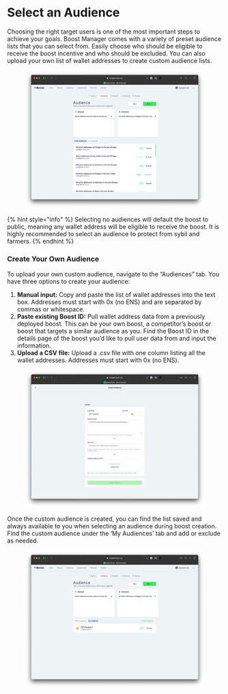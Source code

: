 # Select an Audience

Choosing the right target users is one of the most important steps to achieve your goals. Boost Manager comes with a variety of preset audience lists that you can select from. Easily choose who should be eligible to receive the boost incentive and who should be excluded. You can also upload your own list of wallet addresses to create custom audience lists.

<figure><img src="../../.gitbook/assets/deploy_flow02.png" alt=""><figcaption></figcaption></figure>

{% hint style="info" %}
Selecting no audiences will default the boost to public, meaning any wallet address will be eligible to receive the boost. It is highly recommended to select an audience to protect from sybil and farmers.
{% endhint %}

### **Create Your Own Audience**

To upload your own custom audience, navigate to the “Audiences” tab. You have three options to create your audience:

1. **Manual input:** Copy and paste the list of wallet addresses into the text box. Addresses must start with 0x (no ENS) and are separated by commas or whitespace.
2. **Paste existing Boost ID:** Pull wallet address data from a previously deployed boost. This can be your own boost, a competitor’s boost or boost that targets a similar audience as you. Find the Boost ID in the details page of the boost you’d like to pull user data from and input the information.
3. **Upload a CSV file:** Upload a .csv file with one column listing all the wallet addresses. Addresses must start with 0x (no ENS).

<figure><img src="../../.gitbook/assets/deploy_flow07.png" alt=""><figcaption></figcaption></figure>

Once the custom audience is created, you can find the list saved and always available to you when selecting an audience during boost creation. Find the custom audience under the ‘My Audiences’ tab and add or exclude as needed.

<figure><img src="../../.gitbook/assets/deploy_flow08.png" alt=""><figcaption></figcaption></figure>
